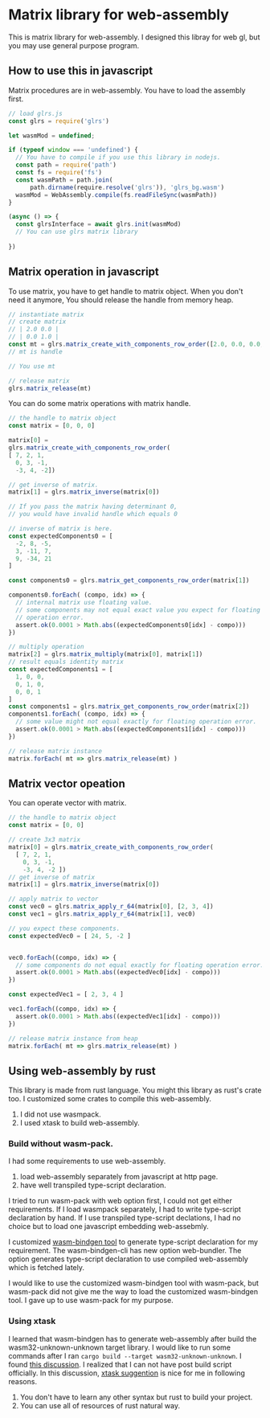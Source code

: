 # Matrix library for web-assembly

This is matrix library for web-assembly. I designed this libray for web gl, but
you may use general purpose program.

## How to use this in javascript

Matrix procedures are in web-assembly. You have to load the assembly first.

``` javascript
// load glrs.js 
const glrs = require('glrs')

let wasmMod = undefined;

if (typeof window === 'undefined') {
  // You have to compile if you use this library in nodejs.
  const path = require('path')
  const fs = require('fs')
  const wasmPath = path.join(
      path.dirname(require.resolve('glrs')), 'glrs_bg.wasm') 
  wasmMod = WebAssembly.compile(fs.readFileSync(wasmPath))
}

(async () => {
  const glrsInterface = await glrs.init(wasmMod)
  // You can use glrs matrix library
  
})
```

## Matrix operation in javascript

To use matrix, you have to get handle to matrix object. When you don't need it
anymore, You should release the handle from memory heap.

``` javascript
// instantiate matrix 
// create matrix 
// | 2.0 0.0 |
// | 0.0 1.0 |
const mt = glrs.matrix_create_with_components_row_order([2.0, 0.0, 0.0, 1.0]) 
// mt is handle

// You use mt 

// release matrix
glrs.matrix_release(mt)
``` 

You can do some matrix operations with matrix handle.

``` javascript
// the handle to matrix object
const matrix = [0, 0, 0]

matrix[0] =
glrs.matrix_create_with_components_row_order(
[ 7, 2, 1,
  0, 3, -1,
  -3, 4, -2])

// get inverse of matrix.
matrix[1] = glrs.matrix_inverse(matrix[0])

// If you pass the matrix having determinant 0, 
// you would have invalid handle which equals 0

// inverse of matrix is here.
const expectedComponents0 = [
  -2, 8, -5,
  3, -11, 7,
  9, -34, 21
]

const components0 = glrs.matrix_get_components_row_order(matrix[1])

components0.forEach( (compo, idx) => {
  // internal matrix use floating value.
  // some components may not equal exact value you expect for floating 
  // operation error.
  assert.ok(0.0001 > Math.abs((expectedComponents0[idx] - compo)))
})

// multiply operation
matrix[2] = glrs.matrix_multiply(matrix[0], matrix[1])
// result equals identity matrix
const expectedComponents1 = [
  1, 0, 0,
  0, 1, 0,
  0, 0, 1
]
const components1 = glrs.matrix_get_components_row_order(matrix[2])
components1.forEach( (compo, idx) => {
  // some value might not equal exactly for floating operation error.
  assert.ok(0.0001 > Math.abs((expectedComponents1[idx] - compo)))
})

// release matrix instance
matrix.forEach( mt => glrs.matrix_release(mt) )
```

## Matrix vector opeation

You can operate vector with matrix.

``` javascript
// the handle to matrix object
const matrix = [0, 0]

// create 3x3 matrix
matrix[0] = glrs.matrix_create_with_components_row_order(
  [ 7, 2, 1,
    0, 3, -1,
    -3, 4, -2 ])
// get inverse of matrix
matrix[1] = glrs.matrix_inverse(matrix[0])

// apply matrix to vector
const vec0 = glrs.matrix_apply_r_64(matrix[0], [2, 3, 4])
const vec1 = glrs.matrix_apply_r_64(matrix[1], vec0)

// you expect these components. 
const expectedVec0 = [ 24, 5, -2 ]


vec0.forEach((compo, idx) => {
  // some components do not equal exactly for floating operation error.
  assert.ok(0.0001 > Math.abs((expectedVec0[idx] - compo)))
})

const expectedVec1 = [ 2, 3, 4 ]

vec1.forEach((compo, idx) => {
  assert.ok(0.0001 > Math.abs((expectedVec1[idx] - compo)))
})

// release matrix instance from heap
matrix.forEach( mt => glrs.matrix_release(mt) )
```

## Using web-assembly by rust

This library is made from rust language. You might this library as rust's 
crate too. I customized some crates to compile this web-assembly.

1. I did not use wasmpack.
2. I used xtask to build web-assembly.

### Build without wasm-pack.

I had some requirements to use web-assembly.

1. load web-assembly separately from javascript at http page. 
2. have well transpiled type-script declaration.

I tried to run wasm-pack with web option first, I could not get either
requirements. If I load wasmpack separately, I had to write type-script
declaration by hand. If I use transpiled type-script declations, I had no
choice but to load one javascript embedding web-assebmly.

I customized [wasm-bindgen tool](https://github.com/toshiyuki-rs/wasm-bindgen)
to generate type-script declaration for my requirement.
The wasm-bindgen-cli has new option web-bundler. The option 
generates type-script declaration to use compiled web-assembly which is fetched
lately.

I would like to use the customized wasm-bindgen tool  with wasm-pack, but
wasm-pack did not give me the way to load the customized wasm-bindgen tool.
I gave up to use wasm-pack for my purpose.

### Using xtask

I learned that wasm-bindgen has to generate web-assembly after build the 
wasm32-unknown-unknown target library. I would like to run some commands after
I ran `cargo build --target wasm32-unknown-unknown`. I found [this discussion](https://github.com/rust-lang/cargo/issues/545). I realized that I can not have
post build script officially. In this discussion, [xtask suggention](https://github.com/matklad/cargo-xtask)
is nice for me in following reasons. 

1. You don't have to learn any other syntax but rust to build your project.
2. You can use all of resources of rust natural way.


